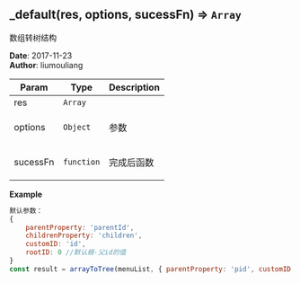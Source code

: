 ## \_default(res, options, sucessFn) ⇒ <code>Array</code>
<p>数组转树结构</p>

**Date**: 2017-11-23  
**Author**: liumouliang  

| Param | Type | Description |
| --- | --- | --- |
| res | <code>Array</code> |  |
| options | <code>Object</code> | <p>参数</p> |
| sucessFn | <code>function</code> | <p>完成后函数</p> |

**Example**  
```javascript
默认参数：
{
    parentProperty: 'parentId',
    childrenProperty: 'children',
    customID: 'id',
    rootID: 0 //默认根-父id的值
}const result = arrayToTree(menuList, { parentProperty: 'pid', customID: 'id' },routerSort);
```

